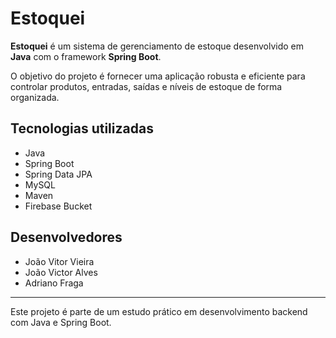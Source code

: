 # Estoquei

**Estoquei** é um sistema de gerenciamento de estoque desenvolvido em **Java** com o framework **Spring Boot**.

O objetivo do projeto é fornecer uma aplicação robusta e eficiente para controlar produtos, entradas, saídas e níveis de estoque de forma organizada.

## Tecnologias utilizadas

- Java
- Spring Boot
- Spring Data JPA
- MySQL
- Maven
- Firebase Bucket

## Desenvolvedores

- João Vitor Vieira  
- João Victor Alves  
- Adriano Fraga

---

Este projeto é parte de um estudo prático em desenvolvimento backend com Java e Spring Boot.
